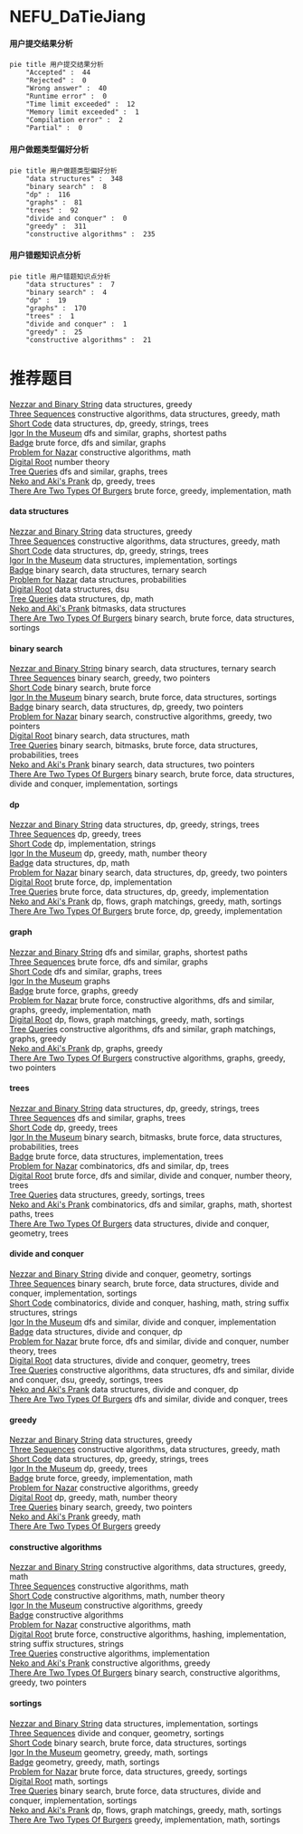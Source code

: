 # NEFU_DaTieJiang
<!-- tabs:start -->
#### **用户提交结果分析**

```mermaid
pie title 用户提交结果分析
    "Accepted" :  44
    "Rejected" :  0
    "Wrong answer" :  40
    "Runtime error" :  0
    "Time limit exceeded" :  12
    "Memory limit exceeded" :  1
    "Compilation error" :  2
    "Partial" :  0
```
#### **用户做题类型偏好分析**

```mermaid
pie title 用户做题类型偏好分析
    "data structures" :  348
    "binary search" :  8
    "dp" :  116
    "graphs" :  81
    "trees" :  92
    "divide and conquer" :  0
    "greedy" :  311
    "constructive algorithms" :  235
```
#### **用户错题知识点分析**

```mermaid
pie title 用户错题知识点分析
    "data structures" :  7
    "binary search" :  4
    "dp" :  19
    "graphs" :  170
    "trees" :  1
    "divide and conquer" :  1
    "greedy" :  25
    "constructive algorithms" :  21
```
<!-- tabs:end -->
# 推荐题目
[Nezzar and Binary String](https://codeforces.com/contest/1478/problem/E)		data structures,
                        greedy		  
[Three Sequences](http://codeforces.com/problemset/problem/1406/D)		constructive algorithms,
                        data structures,
                        greedy,
                        math		  
[Short Code](http://codeforces.com/problemset/problem/965/E)		data structures,
                        dp,
                        greedy,
                        strings,
                        trees		  
[Igor In the Museum](http://codeforces.com/problemset/problem/598/D)		dfs and similar,
                        graphs,
                        shortest paths		  
[Badge](http://codeforces.com/problemset/problem/1020/B)		brute force,
                        dfs and similar,
                        graphs		  
[Problem for Nazar](http://codeforces.com/problemset/problem/1151/C)		constructive algorithms,
                        math		  
[Digital Root](http://codeforces.com/problemset/problem/10/C)		number theory		  
[Tree Queries](http://codeforces.com/problemset/problem/1328/E)		dfs and similar,
                        graphs,
                        trees		  
[Neko and Aki's Prank](http://codeforces.com/problemset/problem/1152/D)		dp,
                        greedy,
                        trees		  
[There Are Two Types Of Burgers](http://codeforces.com/problemset/problem/1207/A)		brute force,
                        greedy,
                        implementation,
                        math		  
<!-- tabs:start -->
#### **data structures**
[Nezzar and Binary String](https://codeforces.com/contest/1478/problem/E)		data structures,
                        greedy		  
[Three Sequences](http://codeforces.com/problemset/problem/1406/D)		constructive algorithms,
                        data structures,
                        greedy,
                        math		  
[Short Code](http://codeforces.com/problemset/problem/965/E)		data structures,
                        dp,
                        greedy,
                        strings,
                        trees		  
[Igor In the Museum](https://codeforces.com/contest/831/problem/E)		data structures,
                        implementation,
                        sortings		  
[Badge](http://codeforces.com/problemset/problem/431/E)		binary search,
                        data structures,
                        ternary search		  
[Problem for Nazar](http://codeforces.com/problemset/problem/895/E)		data structures,
                        probabilities		  
[Digital Root](http://codeforces.com/problemset/problem/13/E)		data structures,
                        dsu		  
[Tree Queries](http://codeforces.com/problemset/problem/372/C)		data structures,
                        dp,
                        math		  
[Neko and Aki's Prank](http://codeforces.com/problemset/problem/242/E)		bitmasks,
                        data structures		  
[There Are Two Types Of Burgers](https://codeforces.com/contest/1199/problem/D)		binary search,
                        brute force,
                        data structures,
                        sortings		  
#### **binary search**
[Nezzar and Binary String](http://codeforces.com/problemset/problem/431/E)		binary search,
                        data structures,
                        ternary search		  
[Three Sequences](https://codeforces.com/contest/956/problem/B)		binary search,
                        greedy,
                        two pointers		  
[Short Code](http://codeforces.com/problemset/problem/181/B)		binary search,
                        brute force		  
[Igor In the Museum](https://codeforces.com/contest/1199/problem/D)		binary search,
                        brute force,
                        data structures,
                        sortings		  
[Badge](http://codeforces.com/problemset/problem/1492/C)		binary search,
                        data structures,
                        dp,
                        greedy,
                        two pointers		  
[Problem for Nazar](http://codeforces.com/problemset/problem/1463/D)		binary search,
                        constructive algorithms,
                        greedy,
                        two pointers		  
[Digital Root](http://codeforces.com/problemset/problem/1490/G)		binary search,
                        data structures,
                        math		  
[Tree Queries](http://codeforces.com/problemset/problem/1479/D)		binary search,
                        bitmasks,
                        brute force,
                        data structures,
                        probabilities,
                        trees		  
[Neko and Aki's Prank](http://codeforces.com/problemset/problem/1436/E)		binary search,
                        data structures,
                        two pointers		  
[There Are Two Types Of Burgers](http://codeforces.com/problemset/problem/1461/D)		binary search,
                        brute force,
                        data structures,
                        divide and conquer,
                        implementation,
                        sortings		  
#### **dp**
[Nezzar and Binary String](http://codeforces.com/problemset/problem/965/E)		data structures,
                        dp,
                        greedy,
                        strings,
                        trees		  
[Three Sequences](http://codeforces.com/problemset/problem/1152/D)		dp,
                        greedy,
                        trees		  
[Short Code](http://codeforces.com/problemset/problem/585/F)		dp,
                        implementation,
                        strings		  
[Igor In the Museum](http://codeforces.com/problemset/problem/792/C)		dp,
                        greedy,
                        math,
                        number theory		  
[Badge](http://codeforces.com/problemset/problem/372/C)		data structures,
                        dp,
                        math		  
[Problem for Nazar](http://codeforces.com/problemset/problem/1492/C)		binary search,
                        data structures,
                        dp,
                        greedy,
                        two pointers		  
[Digital Root](https://codeforces.com/contest/1457/problem/C)		brute force,
                        dp,
                        implementation		  
[Tree Queries](http://codeforces.com/problemset/problem/1491/C)		brute force,
                        data structures,
                        dp,
                        greedy,
                        implementation		  
[Neko and Aki's Prank](http://codeforces.com/problemset/problem/1437/C)		dp,
                        flows,
                        graph matchings,
                        greedy,
                        math,
                        sortings		  
[There Are Two Types Of Burgers](http://codeforces.com/problemset/problem/1499/B)		brute force,
                        dp,
                        greedy,
                        implementation		  
#### **graph**
[Nezzar and Binary String](http://codeforces.com/problemset/problem/598/D)		dfs and similar,
                        graphs,
                        shortest paths		  
[Three Sequences](http://codeforces.com/problemset/problem/1020/B)		brute force,
                        dfs and similar,
                        graphs		  
[Short Code](http://codeforces.com/problemset/problem/1328/E)		dfs and similar,
                        graphs,
                        trees		  
[Igor In the Museum](http://codeforces.com/problemset/problem/939/A)		graphs		  
[Badge](http://codeforces.com/problemset/problem/1327/B)		brute force,
                        graphs,
                        greedy		  
[Problem for Nazar](http://codeforces.com/problemset/problem/1487/C)		brute force,
                        constructive algorithms,
                        dfs and similar,
                        graphs,
                        greedy,
                        implementation,
                        math		  
[Digital Root](http://codeforces.com/problemset/problem/1437/C)		dp,
                        flows,
                        graph matchings,
                        greedy,
                        math,
                        sortings		  
[Tree Queries](http://codeforces.com/problemset/problem/1470/D)		constructive algorithms,
                        dfs and similar,
                        graph matchings,
                        graphs,
                        greedy		  
[Neko and Aki's Prank](http://codeforces.com/problemset/problem/1476/C)		dp,
                        graphs,
                        greedy		  
[There Are Two Types Of Burgers](http://codeforces.com/problemset/problem/1304/D)		constructive algorithms,
                        graphs,
                        greedy,
                        two pointers		  
#### **trees**
[Nezzar and Binary String](http://codeforces.com/problemset/problem/965/E)		data structures,
                        dp,
                        greedy,
                        strings,
                        trees		  
[Three Sequences](http://codeforces.com/problemset/problem/1328/E)		dfs and similar,
                        graphs,
                        trees		  
[Short Code](http://codeforces.com/problemset/problem/1152/D)		dp,
                        greedy,
                        trees		  
[Igor In the Museum](http://codeforces.com/problemset/problem/1479/D)		binary search,
                        bitmasks,
                        brute force,
                        data structures,
                        probabilities,
                        trees		  
[Badge](http://codeforces.com/problemset/problem/1511/C)		brute force,
                        data structures,
                        implementation,
                        trees		  
[Problem for Nazar](http://codeforces.com/problemset/problem/1499/F)		combinatorics,
                        dfs and similar,
                        dp,
                        trees		  
[Digital Root](http://codeforces.com/problemset/problem/1491/E)		brute force,
                        dfs and similar,
                        divide and conquer,
                        number theory,
                        trees		  
[Tree Queries](http://codeforces.com/problemset/problem/1466/D)		data structures,
                        greedy,
                        sortings,
                        trees		  
[Neko and Aki's Prank](http://codeforces.com/problemset/problem/1495/D)		combinatorics,
                        dfs and similar,
                        graphs,
                        math,
                        shortest paths,
                        trees		  
[There Are Two Types Of Burgers](http://codeforces.com/problemset/problem/1303/G)		data structures,
                        divide and conquer,
                        geometry,
                        trees		  
#### **divide and conquer**
[Nezzar and Binary String](http://codeforces.com/problemset/problem/120/J)		divide and conquer,
                        geometry,
                        sortings		  
[Three Sequences](http://codeforces.com/problemset/problem/1461/D)		binary search,
                        brute force,
                        data structures,
                        divide and conquer,
                        implementation,
                        sortings		  
[Short Code](http://codeforces.com/problemset/problem/1466/G)		combinatorics,
                        divide and conquer,
                        hashing,
                        math,
                        string suffix structures,
                        strings		  
[Igor In the Museum](http://codeforces.com/problemset/problem/1490/D)		dfs and similar,
                        divide and conquer,
                        implementation		  
[Badge](https://codeforces.com/contest/1483/problem/C)		data structures,
                        divide and conquer,
                        dp		  
[Problem for Nazar](http://codeforces.com/problemset/problem/1491/E)		brute force,
                        dfs and similar,
                        divide and conquer,
                        number theory,
                        trees		  
[Digital Root](http://codeforces.com/problemset/problem/1303/G)		data structures,
                        divide and conquer,
                        geometry,
                        trees		  
[Tree Queries](http://codeforces.com/problemset/problem/1494/D)		constructive algorithms,
                        data structures,
                        dfs and similar,
                        divide and conquer,
                        dsu,
                        greedy,
                        sortings,
                        trees		  
[Neko and Aki's Prank](http://codeforces.com/problemset/problem/1482/E)		data structures,
                        divide and conquer,
                        dp		  
[There Are Two Types Of Burgers](http://codeforces.com/problemset/problem/566/C)		dfs and similar,
                        divide and conquer,
                        trees		  
#### **greedy**
[Nezzar and Binary String](https://codeforces.com/contest/1478/problem/E)		data structures,
                        greedy		  
[Three Sequences](http://codeforces.com/problemset/problem/1406/D)		constructive algorithms,
                        data structures,
                        greedy,
                        math		  
[Short Code](http://codeforces.com/problemset/problem/965/E)		data structures,
                        dp,
                        greedy,
                        strings,
                        trees		  
[Igor In the Museum](http://codeforces.com/problemset/problem/1152/D)		dp,
                        greedy,
                        trees		  
[Badge](http://codeforces.com/problemset/problem/1207/A)		brute force,
                        greedy,
                        implementation,
                        math		  
[Problem for Nazar](http://codeforces.com/problemset/problem/297/B)		constructive algorithms,
                        greedy		  
[Digital Root](http://codeforces.com/problemset/problem/792/C)		dp,
                        greedy,
                        math,
                        number theory		  
[Tree Queries](https://codeforces.com/contest/956/problem/B)		binary search,
                        greedy,
                        two pointers		  
[Neko and Aki's Prank](http://codeforces.com/problemset/problem/1271/B)		greedy,
                        math		  
[There Are Two Types Of Burgers](http://codeforces.com/problemset/problem/1267/E)		greedy		  
#### **constructive algorithms**
[Nezzar and Binary String](http://codeforces.com/problemset/problem/1406/D)		constructive algorithms,
                        data structures,
                        greedy,
                        math		  
[Three Sequences](http://codeforces.com/problemset/problem/1151/C)		constructive algorithms,
                        math		  
[Short Code](https://codeforces.com/contest/1243/problem/C)		constructive algorithms,
                        math,
                        number theory		  
[Igor In the Museum](http://codeforces.com/problemset/problem/297/B)		constructive algorithms,
                        greedy		  
[Badge](http://codeforces.com/problemset/problem/1267/C)		constructive algorithms		  
[Problem for Nazar](http://codeforces.com/problemset/problem/949/B)		constructive algorithms,
                        math		  
[Digital Root](http://codeforces.com/problemset/problem/128/B)		brute force,
                        constructive algorithms,
                        hashing,
                        implementation,
                        string suffix structures,
                        strings		  
[Tree Queries](http://codeforces.com/problemset/problem/1453/B)		constructive algorithms,
                        implementation		  
[Neko and Aki's Prank](http://codeforces.com/problemset/problem/1493/A)		constructive algorithms,
                        greedy		  
[There Are Two Types Of Burgers](http://codeforces.com/problemset/problem/1463/D)		binary search,
                        constructive algorithms,
                        greedy,
                        two pointers		  
#### **sortings**
[Nezzar and Binary String](https://codeforces.com/contest/831/problem/E)		data structures,
                        implementation,
                        sortings		  
[Three Sequences](http://codeforces.com/problemset/problem/120/J)		divide and conquer,
                        geometry,
                        sortings		  
[Short Code](https://codeforces.com/contest/1199/problem/D)		binary search,
                        brute force,
                        data structures,
                        sortings		  
[Igor In the Museum](https://codeforces.com/contest/1496/problem/C)		geometry,
                        greedy,
                        math,
                        sortings		  
[Badge](http://codeforces.com/problemset/problem/1495/A)		geometry,
                        greedy,
                        math,
                        sortings		  
[Problem for Nazar](http://codeforces.com/problemset/problem/1497/A)		brute force,
                        data structures,
                        greedy,
                        sortings		  
[Digital Root](http://codeforces.com/problemset/problem/1427/A)		math,
                        sortings		  
[Tree Queries](http://codeforces.com/problemset/problem/1461/D)		binary search,
                        brute force,
                        data structures,
                        divide and conquer,
                        implementation,
                        sortings		  
[Neko and Aki's Prank](http://codeforces.com/problemset/problem/1437/C)		dp,
                        flows,
                        graph matchings,
                        greedy,
                        math,
                        sortings		  
[There Are Two Types Of Burgers](http://codeforces.com/problemset/problem/1473/A)		greedy,
                        implementation,
                        math,
                        sortings		  
<!-- tabs:end -->
